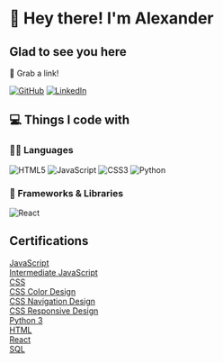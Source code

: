 # 👋 Hey there! I'm Alexander

## Glad to see you here &nbsp;

🔗 Grab a link! 

[![GitHub](https://img.shields.io/badge/-GitHub-181717?&style=for-the-badge&logo=github&logoColor=white)](https://github.com/AlexanderDuya)
[![LinkedIn](https://img.shields.io/badge/-LinkedIn-0A66C2?&style=for-the-badge&logo=linkedin&logoColor=white)](https://www.linkedin.com/in/alexanderduya/)

## 💻 Things I code with

### 👨‍💻 Languages

![HTML5](https://img.shields.io/badge/-HTML5-E34F26?style=flat-plastic&logo=html5&logoColor=white)
![JavaScript](https://img.shields.io/badge/-JavaScript-F7DF1E?style=flat-plastic&logo=javascript&logoColor=white)
![CSS3](https://img.shields.io/badge/-CSS3-1572B6?style=flat-plastic&logo=css3&logoColor=white)
![Python](https://img.shields.io/badge/python-3670A0?style=for-the-badge&logo=python&logoColor=ffdd54)

### 🧰 Frameworks & Libraries
![React](https://img.shields.io/badge/-ReactJs-61DAFB?logo=react&logoColor=white&style=for-the-badge)

<h2>Certifications</h2>

[JavaScript](https://www.codecademy.com/profiles/AlexanderDuya/certificates/705dcb15de0da4dd9d9fc4f3274b430e)<br/>
[Intermediate JavaScript](https://www.codecademy.com/profiles/AlexanderDuya/certificates/512386fdc7f6c934f98b01e6afa8285a)<br/>
[CSS](https://www.codecademy.com/profiles/AlexanderDuya/certificates/9a5bb1fc45b4281af1fffec93b0aaf05)<br/>
[CSS Color Design](https://www.codecademy.com/profiles/AlexanderDuya/certificates/0a6884fad1dbf4afe5df084d2ec1e7c3)<br/>
[CSS Navigation Design](https://www.codecademy.com/profiles/AlexanderDuya/certificates/91cf4a1767724a02a20b1eba7eca74ea)<br/>
[CSS Responsive Design](https://www.codecademy.com/profiles/AlexanderDuya/certificates/3a62023b0054dc793edc0adecd715fd7)<br/>
[Python 3](https://www.codecademy.com/profiles/AlexanderDuya/certificates/6c152bd262967f8c941c9707ed636bda)<br/>
[HTML](https://www.codecademy.com/profiles/AlexanderDuya/certificates/9eb0741e5ebef1f9f58a53bfac67d3a7)<br/>
[React](https://www.codecademy.com/profiles/AlexanderDuya/certificates/1bf3e70ae92b43c2a3add66cbfaec661)<br/>
[SQL](https://www.codecademy.com/profiles/AlexanderDuya/certificates/042a4e5884e3eb6ea1f2a12be6abb851)<br/>
